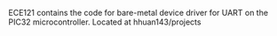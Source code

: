 ECE121 contains the code for bare-metal device driver for UART on the PIC32 microcontroller. Located at hhuan143/projects
